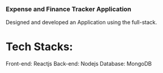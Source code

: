 ### Expense and Finance Tracker Application

Designed and developed an Application using the full-stack.

# Tech Stacks:

Front-end: Reactjs
Back-end: Nodejs
Database: MongoDB


